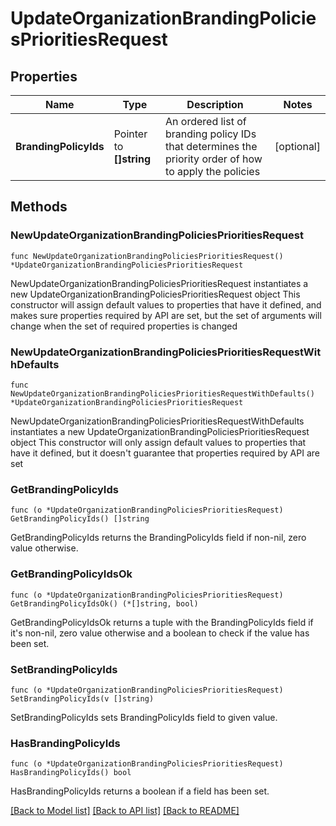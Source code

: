 # UpdateOrganizationBrandingPoliciesPrioritiesRequest

## Properties

Name | Type | Description | Notes
------------ | ------------- | ------------- | -------------
**BrandingPolicyIds** | Pointer to **[]string** |       An ordered list of branding policy IDs that determines the priority order of how to apply the policies  | [optional] 

## Methods

### NewUpdateOrganizationBrandingPoliciesPrioritiesRequest

`func NewUpdateOrganizationBrandingPoliciesPrioritiesRequest() *UpdateOrganizationBrandingPoliciesPrioritiesRequest`

NewUpdateOrganizationBrandingPoliciesPrioritiesRequest instantiates a new UpdateOrganizationBrandingPoliciesPrioritiesRequest object
This constructor will assign default values to properties that have it defined,
and makes sure properties required by API are set, but the set of arguments
will change when the set of required properties is changed

### NewUpdateOrganizationBrandingPoliciesPrioritiesRequestWithDefaults

`func NewUpdateOrganizationBrandingPoliciesPrioritiesRequestWithDefaults() *UpdateOrganizationBrandingPoliciesPrioritiesRequest`

NewUpdateOrganizationBrandingPoliciesPrioritiesRequestWithDefaults instantiates a new UpdateOrganizationBrandingPoliciesPrioritiesRequest object
This constructor will only assign default values to properties that have it defined,
but it doesn't guarantee that properties required by API are set

### GetBrandingPolicyIds

`func (o *UpdateOrganizationBrandingPoliciesPrioritiesRequest) GetBrandingPolicyIds() []string`

GetBrandingPolicyIds returns the BrandingPolicyIds field if non-nil, zero value otherwise.

### GetBrandingPolicyIdsOk

`func (o *UpdateOrganizationBrandingPoliciesPrioritiesRequest) GetBrandingPolicyIdsOk() (*[]string, bool)`

GetBrandingPolicyIdsOk returns a tuple with the BrandingPolicyIds field if it's non-nil, zero value otherwise
and a boolean to check if the value has been set.

### SetBrandingPolicyIds

`func (o *UpdateOrganizationBrandingPoliciesPrioritiesRequest) SetBrandingPolicyIds(v []string)`

SetBrandingPolicyIds sets BrandingPolicyIds field to given value.

### HasBrandingPolicyIds

`func (o *UpdateOrganizationBrandingPoliciesPrioritiesRequest) HasBrandingPolicyIds() bool`

HasBrandingPolicyIds returns a boolean if a field has been set.


[[Back to Model list]](../README.md#documentation-for-models) [[Back to API list]](../README.md#documentation-for-api-endpoints) [[Back to README]](../README.md)


